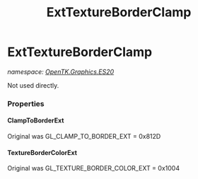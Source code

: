 ﻿---
title: ExtTextureBorderClamp
---

# ExtTextureBorderClamp
_namespace: [OpenTK.Graphics.ES20](N-OpenTK.Graphics.ES20.html)_

Not used directly.



### Properties

#### ClampToBorderExt
Original was GL_CLAMP_TO_BORDER_EXT = 0x812D
#### TextureBorderColorExt
Original was GL_TEXTURE_BORDER_COLOR_EXT = 0x1004

